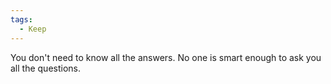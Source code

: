 ```yaml
---
tags:
  - Keep
---
```


You don't need to know all the answers. No one is smart enough to ask you all the questions.